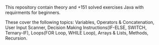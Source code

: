 This repository contain theory and +151 solved exercises Java with requirments for beginners.

These cover the following topics: Variables, Operators & Concatenation, User Input Scanner, Decision Making Instructions(IF-ELSE, SWITCH, Ternary-IF), Loops(FOR Loop, WHILE Loop), Arrays & Lists, Methods, Recursion.
